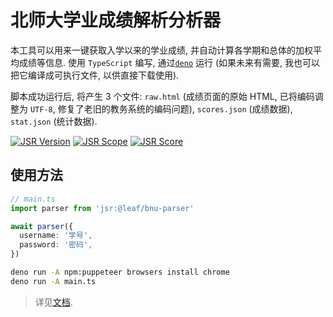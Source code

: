 # 北师大学业成绩解析分析器

本工具可以用来一键获取入学以来的学业成绩, 并自动计算各学期和总体的加权平均成绩等信息. 使用 `TypeScript` 编写, 通过[`deno`](https://deno.com) 运行 (如果未来有需要, 我也可以把它编译成可执行文件, 以供直接下载使用).

脚本成功运行后, 将产生 3 个文件: `raw.html` (成绩页面的原始 HTML, 已将编码调整为 `UTF-8`, 修复了老旧的教务系统的编码问题), `scores.json` (成绩数据), `stat.json` (统计数据).

[![JSR Version](https://jsr.io/badges/@leaf/bnu-parser)](https://jsr.io/@leaf/bnu-parser)
[![JSR Scope](https://jsr.io/badges/@leaf)](https://jsr.io/@leaf)
[![JSR Score](https://jsr.io/badges/@leaf/bnu-parser/score)](https://jsr.io/@leaf/bnu-parser/score)

## 使用方法

```typescript
// main.ts
import parser from 'jsr:@leaf/bnu-parser'

await parser({
  username: '学号',
  password: '密码',
})
```

```bash
deno run -A npm:puppeteer browsers install chrome
deno run -A main.ts
```

> 详见[文档](https://jsr.io/@leaf/bnu-parser/doc).
